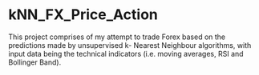 # kNN_FX_Price_Action

This project comprises of my attempt to trade Forex based on the predictions made by unsupervised k- Nearest Neighbour algorithms, with input data being the technical indicators (i.e. moving averages, RSI and Bollinger Band).   
